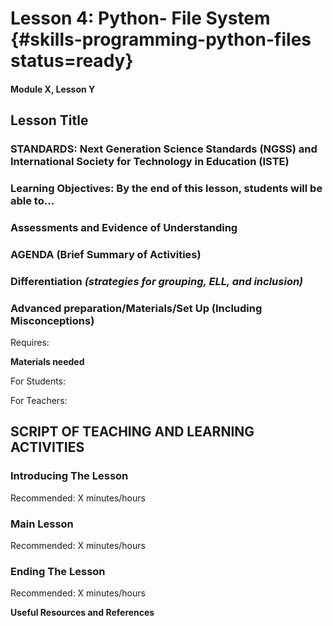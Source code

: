 # Lesson 4: Python- File System {#skills-programming-python-files status=ready}

#### Module X, Lesson Y

## Lesson Title


### STANDARDS: Next Generation Science Standards (NGSS) and International Society for Technology in Education (ISTE)


### Learning Objectives: By the end of this lesson, students will be able to...


### Assessments and Evidence of Understanding


### AGENDA (Brief Summary of Activities)


### Differentiation _(strategies for grouping, ELL, and inclusion)_


### Advanced preparation/Materials/Set Up (Including Misconceptions)

Requires:

**Materials needed**

For Students:

For Teachers:


## SCRIPT OF TEACHING AND LEARNING ACTIVITIES


### Introducing The Lesson

Recommended: X minutes/hours


### Main Lesson

Recommended: X minutes/hours


### Ending The Lesson

Recommended: X minutes/hours


**Useful Resources and References**
